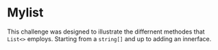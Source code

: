 # Mylist

This challenge was designed to illustrate the differnent methodes that ```List<>``` employs. Starting from a ```string[]``` and up to adding an innerface.
